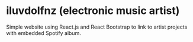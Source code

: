 # iluvdolfnz (electronic music artist) 

Simple website using React.js and React Bootstrap to link to artist projects with embedded Spotify album.
